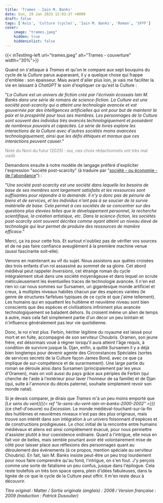 ```yaml
---
title: 'Trames - Iain M. Banks'
date: Sun, 29 Jan 2023 12:03:37 +0000
draft: false
tags: ['Avis', 'Culture (cycle)', 'Iain M. Banks', 'Roman', 'SFFF']
cover: 
    image: "trames.jpeg"
    hidden: true
    hiddeninlist: false
---
```


{{< inTextImg-left url="trames.jpeg" alt="Trames - couverture" width="30%">}}

Quand on s'attaque à _Trames_ et qu'on le compare aux sept bouquins du cycle de la _Culture_ parus auparavant, il y a quelque chose qui frappe d'emblée : son épaisseur. Mais avant d'aller plus loin, je vais me faciliter la vie en laissant à _ChatGPT_ le soin d'expliquer ce qu'est la Culture :

"_La Culture est un univers de fiction créé par l'écrivain écossais Iain M. Banks dans une série de romans de science-fiction. La Culture est une société post-scarcity qui a atteint une technologie avancée et est gouvernée par des intelligences artificielles qui ont pour but de maintenir la paix et la prospérité pour tous ses membres. Les personnages de la Culture sont souvent des individus très avancés technologiquement et possèdent de nombreux pouvoirs et capacités. La série de livres explore les interactions de la Culture avec d'autres sociétés moins avancées technologiquement, ainsi que les défis éthiques et moraux que ces interactions peuvent causer._"

<span style="color:grey">Note du Noni du futur (2025) : oui, ces choix rédactionnels ont très mal vieilli</span>

Demandons ensuite à notre modèle de langage préféré d'expliciter l'expression "société post-scarcity" (à traduire par "[société - ou économie - de l'abondance](https://fr.wikipedia.org/wiki/%C3%89conomie_de_l%27abondance)") :

"_Une société post-scarcity est une société dans laquelle les besoins de base de ses membres sont largement satisfaits et les ressources sont suffisantes pour répondre à la demande. Il n'y a donc pas de pénurie de biens et de services, et les individus n'ont pas à se soucier de la survie matérielle de base. Cela permet à ces sociétés de se concentrer sur des questions plus élevées telles que le développement personnel, la recherche scientifique, la création artistique, etc. Dans la science-fiction, les sociétés post-scarcity sont souvent décrites comme ayant atteint un niveau élevé de technologie qui leur permet de produire des ressources de manière efficace._"

Merci, ça ira pour cette fois. Et surtout n'oubliez pas de vérifier vos sources et de ne pas faire confiance aveuglément à la première machine venue (aussi fascinante soit-elle).

Venons en maintenant au vif du sujet. Nous assistons aux quêtes croisées des trois enfants d'un roi assassiné au sommet de sa gloire. Cet abord médiéval peut rappeler _Inversions_, cet étrange roman du cycle intégralement situé dans une société moyenâgeuse et dans lequel on scrute méticuleusement les éventuelles traces de technologie avancée. Il n'en est rien ici car nous sommes sur Sursamen, un gigantesque monde artificiel et creux, à multiples niveaux habités chacun par des espèces variées (le genre de structures farfelues typiques de ce cycle et que j'aime tellement). Les humains qui en squattent les huitième et neuvième niveau sont bien conscients que des espèces et civilisations infiniment plus avancée technologiquement se baladent dehors. Ils croisent même un alien de temps à autre, mais cela fait simplement partie d'un décor un peu lointain et n'influence généralement pas leur vie quotidienne.

Donc, le roi n'est plus. Ferbin, héritier légitime du royaume est laissé pour mort et en fuite, accompagné de son serviteur Choubris. Oramen, son jeune frère, est désormais voué à régner lorsqu'il aura atteint l'âge requis, à condition de survivre jusque là. Djan, enfin, a quitté Sursamen il y a déjà bien longtemps pour devenir agente des Circonstances Spéciales (sortes de services secrets de la Culture façon James Bond, avec ce que ça implique de sur-compétence et de surarmement). Une large partie du roman se déroule ainsi dans Sursamen (principalement par les yeux d'Oramen), mais on voit aussi du pays grâce aux périples de Ferbin (qui cherche de l'aide à l'extérieur pour laver l'honneur de sa famille) et de Djan (qui, suite à l'annonce du décès paternel, souhaite simplement revoir son monde natal).

Si je devais comparer, je dirais que _Trames_ m'a un peu moins emporté que _[Le sens du vent]({{< ref "le-sens-du-vent-iain-m-banks-2000-2002" >}})_ (ce chef-d'oeuvre) ou _Excession_. Le monde médiéval-touchant-sur-la-fin des huitièmes et neuvièmes niveaux n'est pas des plus originaux, mais trouve son intérêt dans son intégration à un univers foisonnant d'espèces et de constructions prodigieuses. Le choc initial de la rencontre entre humains médiévaux et aliens est ainsi complètement évacué, pour nous permettre d'assister plutôt à leur coexistence ordinaire. Quant à l'intrigue, elle nous en fait voir de belles, mais semble pourtant avoir été volontairement mise de côté pour laisser place aux réflexions des personnages quant au déroulement des événements (à ce propos, mention spéciale au serviteur Choubris). En fait, Iain M. Banks insiste peut-être un peu trop lourdement pour nous faire comprendre qu'au fond, l'intrigue, on s'en fout. J'y perçois comme une sorte de fatalisme un peu confus, jusque dans l'épilogue. Cela reste toutefois un très bon space opera, plein d'idées fabuleuses, dans la lignée de ce que le cycle de la Culture peut offrir. Il m'en reste deux à découvrir.

_Titre original :_ Matter _/ Sortie originale (anglais) : 2008 / Version française : 2009 (traduction : Patrick Dusoulier)_